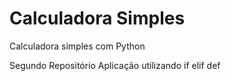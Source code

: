 # Calculadora Simples
 Calculadora simples com Python

Segundo Repositório
Aplicação utilizando if elif def